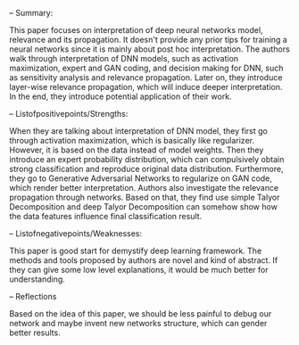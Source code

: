 – Summary:

This paper focuses on interpretation of deep neural networks model, relevance
and its propagation. It doesn't provide any prior tips for training a neural
networks since it is mainly about post hoc interpretation. The authors walk
through interpretation of DNN models, such as activation maximization, expert
and GAN coding, and decision making for DNN, such as sensitivity analysis and
relevance propagation. Later on, they introduce layer-wise relevance
propagation, which will induce deeper interpretation. In the end, they
introduce potential application of their work.

– Listofpositivepoints/Strengths:

When they are talking about interpretation of DNN model, they first go through
activation maximization, which is basically like regularizer. However, it is
based on the data instead of model weights. Then they introduce an expert
probability distribution, which can compulsively obtain strong classification
and reproduce original data distribution. Furthermore, they go to Generative
Adversarial Networks to regularize on GAN code, which render better
interpretation. Authors also investigate the relevance propagation through
networks. Based on that, they find use simple Talyor Decomposition and deep
Talyor Decomposition can somehow show how the data features influence final
classification result.

– Listofnegativepoints/Weaknesses:

This paper is good start for demystify deep learning framework. The methods and
tools proposed by authors are novel and kind of abstract. If they can give some
low level explanations, it would be much better for understanding.

– Reflections

Based on the idea of this paper, we should be less painful to debug our network
and maybe invent new networks structure, which can gender better results.
